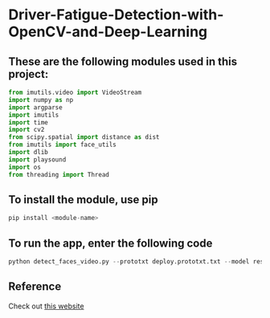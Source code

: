 # Driver-Fatigue-Detection-with-OpenCV-and-Deep-Learning

## These are the following modules used in this project:

```python
from imutils.video import VideoStream
import numpy as np
import argparse
import imutils
import time
import cv2
from scipy.spatial import distance as dist
from imutils import face_utils
import dlib
import playsound
import os
from threading import Thread
```

## To install the module, use pip
```python
pip install <module-name>
```


## To run the app, enter the following code
```python
python detect_faces_video.py --prototxt deploy.prototxt.txt --model res10_300x300_ssd_iter_140000.caffemodel --alarm alarm.wav
```

## Reference
Check out [this website](https://www.pyimagesearch.com/2017/05/08/drowsiness-detection-opencv/)

